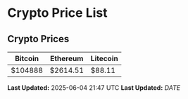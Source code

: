# Crypto Price List

## Crypto Prices
| Bitcoin | Ethereum | Litecoin |
| ------- | -------- | -------- |
| $104888 | $2614.51 | $88.11 |
**Last Updated:** 2025-06-04 21:47 UTC
**Last Updated:** $DATE$
